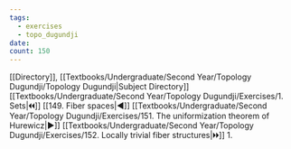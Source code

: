 ```yaml
---
tags:
  - exercises
  - topo_dugundji
date: 
count: 150
---
```

[[Directory]], [[Textbooks/Undergraduate/Second Year/Topology Dugundji/Topology Dugundji|Subject Directory]]
[[Textbooks/Undergraduate/Second Year/Topology Dugundji/Exercises/1. Sets|🞀🞀]] [[149. Fiber spaces|◀]] [[Textbooks/Undergraduate/Second Year/Topology Dugundji/Exercises/151. The uniformization theorem of Hurewicz|▶]] [[Textbooks/Undergraduate/Second Year/Topology Dugundji/Exercises/152. Locally trivial fiber structures|🞂🞂]]
1. 
